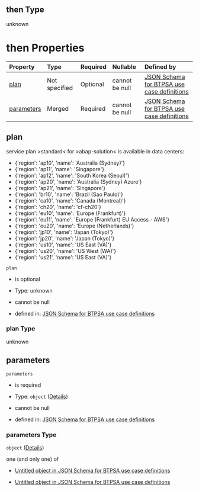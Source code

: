 ## then Type

unknown

# then Properties

| Property                  | Type          | Required | Nullable       | Defined by                                                                                                                                                                                                                                                |
| :------------------------ | :------------ | :------- | :------------- | :-------------------------------------------------------------------------------------------------------------------------------------------------------------------------------------------------------------------------------------------------------- |
| [plan](#plan)             | Not specified | Optional | cannot be null | [JSON Schema for BTPSA use case definitions](btpsa-usecase-properties-services-items-allof-1-then-allof-1-then-allof-0-then-properties-plan.md "undefined#/properties/services/items/allOf/1/then/allOf/1/then/allOf/0/then/properties/plan")             |
| [parameters](#parameters) | Merged        | Required | cannot be null | [JSON Schema for BTPSA use case definitions](btpsa-usecase-properties-services-items-allof-1-then-allof-1-then-allof-0-then-properties-parameters.md "undefined#/properties/services/items/allOf/1/then/allOf/1/then/allOf/0/then/properties/parameters") |

## plan

service plan >standard< for >abap-solution< is available in data centers:

*   {'region': 'ap10', 'name': 'Australia (Sydney)'}
*   {'region': 'ap11', 'name': 'Singapore'}
*   {'region': 'ap12', 'name': 'South Korea (Seoul)'}
*   {'region': 'ap20', 'name': 'Australia (Sydney) Azure'}
*   {'region': 'ap21', 'name': 'Singapore'}
*   {'region': 'br10', 'name': 'Brazil (Sao Paulo)'}
*   {'region': 'ca10', 'name': 'Canada (Montreal)'}
*   {'region': 'ch20', 'name': 'cf-ch20'}
*   {'region': 'eu10', 'name': 'Europe (Frankfurt)'}
*   {'region': 'eu11', 'name': 'Europe (Frankfurt) EU Access - AWS'}
*   {'region': 'eu20', 'name': 'Europe (Netherlands)'}
*   {'region': 'jp10', 'name': 'Japan (Tokyo)'}
*   {'region': 'jp20', 'name': 'Japan (Tokyo)'}
*   {'region': 'us10', 'name': 'US East (VA)'}
*   {'region': 'us20', 'name': 'US West (WA)'}
*   {'region': 'us21', 'name': 'US East (VA)'}

`plan`

*   is optional

*   Type: unknown

*   cannot be null

*   defined in: [JSON Schema for BTPSA use case definitions](btpsa-usecase-properties-services-items-allof-1-then-allof-1-then-allof-0-then-properties-plan.md "undefined#/properties/services/items/allOf/1/then/allOf/1/then/allOf/0/then/properties/plan")

### plan Type

unknown

## parameters



`parameters`

*   is required

*   Type: `object` ([Details](btpsa-usecase-properties-services-items-allof-1-then-allof-1-then-allof-0-then-properties-parameters.md))

*   cannot be null

*   defined in: [JSON Schema for BTPSA use case definitions](btpsa-usecase-properties-services-items-allof-1-then-allof-1-then-allof-0-then-properties-parameters.md "undefined#/properties/services/items/allOf/1/then/allOf/1/then/allOf/0/then/properties/parameters")

### parameters Type

`object` ([Details](btpsa-usecase-properties-services-items-allof-1-then-allof-1-then-allof-0-then-properties-parameters.md))

one (and only one) of

*   [Untitled object in JSON Schema for BTPSA use case definitions](btpsa-usecase-properties-services-items-allof-1-then-allof-1-then-allof-0-then-properties-parameters-oneof-0.md "check type definition")

*   [Untitled object in JSON Schema for BTPSA use case definitions](btpsa-usecase-properties-services-items-allof-1-then-allof-1-then-allof-0-then-properties-parameters-oneof-1.md "check type definition")
